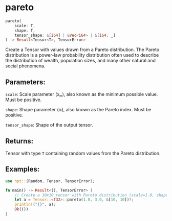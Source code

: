 # pareto
```rust
pareto(
    scale: T,
    shape: T,
    tensor_shape: &[i64] | &Vec<i64> | &[i64; _]
) -> Result<Tensor<T>, TensorError>
```
Create a Tensor with values drawn from a Pareto distribution. The Pareto distribution is a power-law probability distribution often used to describe the distribution of wealth, population sizes, and many other natural and social phenomena.

## Parameters:
`scale`: Scale parameter (xₘ), also known as the minimum possible value. Must be positive.

`shape`: Shape parameter (α), also known as the Pareto index. Must be positive.

`tensor_shape`: Shape of the output tensor.

## Returns:
Tensor with type `T` containing random values from the Pareto distribution.

## Examples:
```rust
use hpt::{Random, Tensor, TensorError};

fn main() -> Result<(), TensorError> {
    // Create a 10x10 tensor with Pareto distribution (scale=1.0, shape=3.0)
    let a = Tensor::<f32>::pareto(1.0, 3.0, &[10, 10])?;
    println!("{}", a);
    Ok(())
}
```